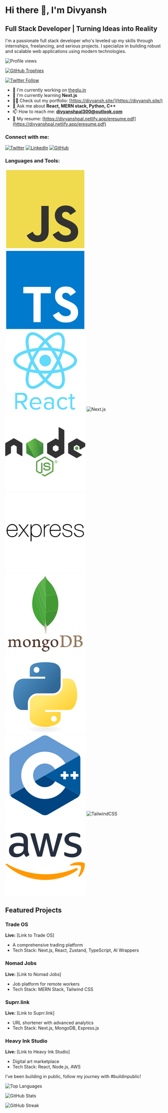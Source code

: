 # Hi there 👋, I'm Divyansh

## Full Stack Developer | Turning Ideas into Reality

I'm a passionate full stack developer who's leveled up my skills through internships, freelancing, and serious projects. I specialize in building robust and scalable web applications using modern technologies.

![Profile views](https://komarev.com/ghpvc/?username=divyansh343&label=Profile%20views&color=0e75b6&style=flat)

[![GitHub Trophies](https://github-profile-trophy.vercel.app/?username=divyansh343)](https://github.com/ryo-ma/github-profile-trophy)

[![Twitter Follow](https://img.shields.io/twitter/follow/divyanspal?logo=twitter&style=for-the-badge)](https://twitter.com/divyanspal)

- 🔭 I'm currently working on [theglu.in](https://theglu.in)
- 🌱 I'm currently learning **Next.js**
- 👨‍💻 Check out my portfolio: [https://divyansh.site/](https://divyansh.site/)
- 💬 Ask me about **React, MERN stack, Python, C++**
- 📫 How to reach me: **divyanshpal300@outlook.com**
- 📄 My resume: [https://divyanshpal.netlify.app/eresume.pdf](https://divyanshpal.netlify.app/eresume.pdf)

### Connect with me:

[![Twitter](https://raw.githubusercontent.com/rahuldkjain/github-profile-readme-generator/master/src/images/icons/Social/twitter.svg)](https://twitter.com/divyanspal)
[![LinkedIn](https://raw.githubusercontent.com/rahuldkjain/github-profile-readme-generator/master/src/images/icons/Social/linked-in-alt.svg)](https://www.linkedin.com/in/divyansh-pal-893180197)
[![GitHub](https://raw.githubusercontent.com/rahuldkjain/github-profile-readme-generator/master/src/images/icons/Social/github.svg)](https://github.com/divyansh343)

### Languages and Tools:

![JavaScript](https://raw.githubusercontent.com/devicons/devicon/master/icons/javascript/javascript-original.svg)
![TypeScript](https://raw.githubusercontent.com/devicons/devicon/master/icons/typescript/typescript-original.svg)
![React](https://raw.githubusercontent.com/devicons/devicon/master/icons/react/react-original-wordmark.svg)
![Next.js](https://cdn.worldvectorlogo.com/logos/nextjs-2.svg)
![Node.js](https://raw.githubusercontent.com/devicons/devicon/master/icons/nodejs/nodejs-original-wordmark.svg)
![Express](https://raw.githubusercontent.com/devicons/devicon/master/icons/express/express-original-wordmark.svg)
![MongoDB](https://raw.githubusercontent.com/devicons/devicon/master/icons/mongodb/mongodb-original-wordmark.svg)
![Python](https://raw.githubusercontent.com/devicons/devicon/master/icons/python/python-original.svg)
![C++](https://raw.githubusercontent.com/devicons/devicon/master/icons/cplusplus/cplusplus-original.svg)
![TailwindCSS](https://www.vectorlogo.zone/logos/tailwindcss/tailwindcss-icon.svg)
![AWS](https://raw.githubusercontent.com/devicons/devicon/master/icons/amazonwebservices/amazonwebservices-original-wordmark.svg)

## Featured Projects

### Trade OS
**Live:** [Link to Trade OS]
- A comprehensive trading platform
- Tech Stack: Next.js, React, Zustand, TypeScript, AI Wrappers

### Nomad Jobs
**Live:** [Link to Nomad Jobs]
- Job platform for remote workers
- Tech Stack: MERN Stack, Tailwind CSS

### Suprr.link
**Live:** [Link to Suprr.link]
- URL shortener with advanced analytics
- Tech Stack: Next.js, MongoDB, Express.js

### Heavy Ink Studio
**Live:** [Link to Heavy Ink Studio]
- Digital art marketplace
- Tech Stack: React, Node.js, AWS

I've been building in public, follow my journey with #buildinpublic!

![Top Languages](https://github-readme-stats.vercel.app/api/top-langs?username=divyansh343&show_icons=true&locale=en&layout=compact)

![GitHub Stats](https://github-readme-stats.vercel.app/api?username=divyansh343&show_icons=true&locale=en)

![GitHub Streak](https://github-readme-streak-stats.herokuapp.com/?user=divyansh343)

